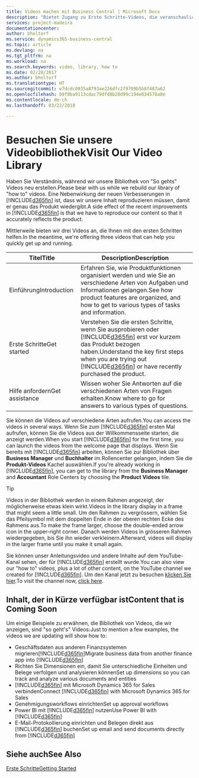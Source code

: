```yaml
---
title: Videos machen mit Business Central | Microsoft Docs
description: "Bietet Zugang zu Erste Schritte-Videos, die veranschaulichen, wie häufige Aufgaben ausgeführt werden."
services: project-madeira
documentationcenter: 
author: bholtorf
ms.service: dynamics365-business-central
ms.topic: article
ms.devlang: na
ms.tgt_pltfrm: na
ms.workload: na
ms.search.keywords: video, library, how to
ms.date: 02/28/2017
ms.author: bholtorf
ms.translationtype: HT
ms.sourcegitcommit: e7dcdc0935a8793ae226dfc2f9709b5b8f487a62
ms.openlocfilehash: b9f8ba9113cdac79dfd8b20d99c194e834578a8e
ms.contentlocale: de-ch
ms.lasthandoff: 03/22/2018

---
```

# <a name="visit-our-video-library"></a><span data-ttu-id="9c3b4-103">Besuchen Sie unsere Videobibliothek</span><span class="sxs-lookup"><span data-stu-id="9c3b4-103">Visit Our Video Library</span></span>
<span data-ttu-id="9c3b4-104">Haben Sie Verständnis, während wir unsere Bibliothek von "So gehts" Videos neu erstellen.</span><span class="sxs-lookup"><span data-stu-id="9c3b4-104">Please bear with us while we rebuild our library of "how to" videos.</span></span> <span data-ttu-id="9c3b4-105">Eine Nebenwirkung der neuen Verbesserungen in [!INCLUDE[d365fin](includes/d365fin_md.md)] ist, dass wir unsere Inhalt reproduzieren müssen, damit er genau das Produkt wiedergibt.</span><span class="sxs-lookup"><span data-stu-id="9c3b4-105">A side effect of the recent improvements in [!INCLUDE[d365fin](includes/d365fin_md.md)] is that we have to reproduce our content so that it accurately reflects the product.</span></span> 

<span data-ttu-id="9c3b4-106">Mittlerweile bieten wir drei Videos an, die Ihnen mit den ersten Schritten helfen.</span><span class="sxs-lookup"><span data-stu-id="9c3b4-106">In the meantime, we're offering three videos that can help you quickly get up and running.</span></span>

|<span data-ttu-id="9c3b4-107">Titel</span><span class="sxs-lookup"><span data-stu-id="9c3b4-107">Title</span></span>|<span data-ttu-id="9c3b4-108">Description</span><span class="sxs-lookup"><span data-stu-id="9c3b4-108">Description</span></span>|
|----|----|
|<span data-ttu-id="9c3b4-109">Einführung</span><span class="sxs-lookup"><span data-stu-id="9c3b4-109">Introduction</span></span>|<span data-ttu-id="9c3b4-110">Erfahren Sie, wie Produktfunktionen organisiert werden und wie Sie an verschiedene Arten von Aufgaben und Informationen gelangen.</span><span class="sxs-lookup"><span data-stu-id="9c3b4-110">See how product features are organized, and how to get to various types of tasks and information.</span></span>|
|<span data-ttu-id="9c3b4-111">Erste Schritte</span><span class="sxs-lookup"><span data-stu-id="9c3b4-111">Get started</span></span>|<span data-ttu-id="9c3b4-112">Verstehen Sie die ersten Schritte, wenn Sie ausprobieren oder [!INCLUDE[d365fin](includes/d365fin_md.md)] erst vor kurzem das Produkt bezogen haben.</span><span class="sxs-lookup"><span data-stu-id="9c3b4-112">Understand the key first steps when you are trying out [!INCLUDE[d365fin](includes/d365fin_md.md)] or have recently purchased the product.</span></span> |
|<span data-ttu-id="9c3b4-113">Hilfe anfordern</span><span class="sxs-lookup"><span data-stu-id="9c3b4-113">Get assistance</span></span>|<span data-ttu-id="9c3b4-114">Wissen woher Sie Antworten auf die verschiedenen Arten von Fragen erhalten.</span><span class="sxs-lookup"><span data-stu-id="9c3b4-114">Know where to go for answers to various types of questions.</span></span>|

<span data-ttu-id="9c3b4-115">Sie können die Videos auf verschiedene Arten aufrufen.</span><span class="sxs-lookup"><span data-stu-id="9c3b4-115">You can access the videos in several ways.</span></span> <span data-ttu-id="9c3b4-116">Wenn Sie zum [!INCLUDE[d365fin](includes/d365fin_md.md)] ersten Mal aufrufen, können Sie die Videos aus der Willkommensseite starten, die anzeigt werden.</span><span class="sxs-lookup"><span data-stu-id="9c3b4-116">When you start [!INCLUDE[d365fin](includes/d365fin_md.md)] for the first time, you can launch the videos from the welcome page that displays.</span></span> <span data-ttu-id="9c3b4-117">Wenn Sie bereits mit [!INCLUDE[d365fin](includes/d365fin_md.md)] arbeiten, können Sie zur Bibliothek über **Business Manager** und **Buchhalter** im Rollencenter gelangen, indem Sie die **Produkt-Videos** Kachel auswählen.</span><span class="sxs-lookup"><span data-stu-id="9c3b4-117">If you're already working in [!INCLUDE[d365fin](includes/d365fin_md.md)], you can get to the library from the **Business Manager** and **Accountant** Role Centers by choosing the **Product Videos** tile.</span></span> 

> [!Tip]  
> <span data-ttu-id="9c3b4-118">Videos in der Bibliothek werden in einem Rahmen angezeigt, der möglicherweise etwas klein wirkt.</span><span class="sxs-lookup"><span data-stu-id="9c3b4-118">Videos in the library display in a frame that might seem a little small.</span></span> <span data-ttu-id="9c3b4-119">Um den Rahmen zu vergrössern, wählen Sie das Pfeilsymbol mit dem doppelten Ende in der oberen rechten Ecke des Rahmens aus.</span><span class="sxs-lookup"><span data-stu-id="9c3b4-119">To make the frame larger, choose the double-ended arrow icon in the upper-right corner.</span></span> <span data-ttu-id="9c3b4-120">Danach werden Videos in grösseren Rahmen wiedergegeben, bis Sie ihn wieder verkleinern.</span><span class="sxs-lookup"><span data-stu-id="9c3b4-120">Afterward, videos will display in the larger frame until you make it small again.</span></span>

<span data-ttu-id="9c3b4-121">Sie können unser Anleitungsvideo und andere Inhalte auf dem YouTube-Kanal sehen, der für [!INCLUDE[d365fin](includes/d365fin_md.md)] erstellt wurde.</span><span class="sxs-lookup"><span data-stu-id="9c3b4-121">You can also view our "how to" videos, plus a lot of other content, on the YouTube channel we created for [!INCLUDE[d365fin](includes/d365fin_md.md)].</span></span> <span data-ttu-id="9c3b4-122">Um den Kanal jetzt zu besuchen [klicken Sie hier](https://go.microsoft.com/fwlink/?linkid=851533).</span><span class="sxs-lookup"><span data-stu-id="9c3b4-122">To visit the channel now, [click here](https://go.microsoft.com/fwlink/?linkid=851533).</span></span>

## <a name="content-that-is-coming-soon"></a><span data-ttu-id="9c3b4-123">Inhalt, der in Kürze verfügbar ist</span><span class="sxs-lookup"><span data-stu-id="9c3b4-123">Content that is Coming Soon</span></span>
<span data-ttu-id="9c3b4-124">Um einige Beispiele zu erwähnen, die Bibliothek von Videos, die wir anzeigen, sind "so geht's" Videos:</span><span class="sxs-lookup"><span data-stu-id="9c3b4-124">Just to mention a few examples, the videos we are updating will show how to:</span></span>  

* <span data-ttu-id="9c3b4-125">Geschäftsdaten aus anderen Finanzsystemen migrieren[!INCLUDE[d365fin](includes/d365fin_md.md)]</span><span class="sxs-lookup"><span data-stu-id="9c3b4-125">Migrate business data from another finance app into [!INCLUDE[d365fin](includes/d365fin_md.md)]</span></span>  
* <span data-ttu-id="9c3b4-126">Richten Sie Dimensionen ein, damit Sie unterschiedliche Einheiten und Belege verfolgen und analysieren können</span><span class="sxs-lookup"><span data-stu-id="9c3b4-126">Set up dimensions so you can track and analyze various documents and entities</span></span>
* <span data-ttu-id="9c3b4-127">[!INCLUDE[d365fin](includes/d365fin_md.md)] mit Microsoft Dynamics 365 for Sales verbinden</span><span class="sxs-lookup"><span data-stu-id="9c3b4-127">Connect [!INCLUDE[d365fin](includes/d365fin_md.md)] with Microsoft Dynamics 365 for Sales</span></span>
* <span data-ttu-id="9c3b4-128">Genehmigungsworkflows einrichten</span><span class="sxs-lookup"><span data-stu-id="9c3b4-128">Set up approval workflows</span></span>  
* <span data-ttu-id="9c3b4-129">Power BI mit  [!INCLUDE[d365fin](includes/d365fin_md.md)] nutzen</span><span class="sxs-lookup"><span data-stu-id="9c3b4-129">Use Power BI with [!INCLUDE[d365fin](includes/d365fin_md.md)]</span></span>  
* <span data-ttu-id="9c3b4-130">E-Mail-Protokollierung einrichten und Belegen direkt aus [!INCLUDE[d365fin](includes/d365fin_md.md)] buchen</span><span class="sxs-lookup"><span data-stu-id="9c3b4-130">Set up email and send documents directly from [!INCLUDE[d365fin](includes/d365fin_md.md)]</span></span>  

## <a name="see-also"></a><span data-ttu-id="9c3b4-131">Siehe auch</span><span class="sxs-lookup"><span data-stu-id="9c3b4-131">See Also</span></span>
[<span data-ttu-id="9c3b4-132">Erste Schritte</span><span class="sxs-lookup"><span data-stu-id="9c3b4-132">Getting Started</span></span>](product-get-started.md)

